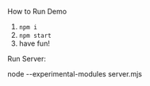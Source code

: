 How to Run Demo

1. `npm i`
2. `npm start`
3.  have fun!


Run Server:

node --experimental-modules server.mjs